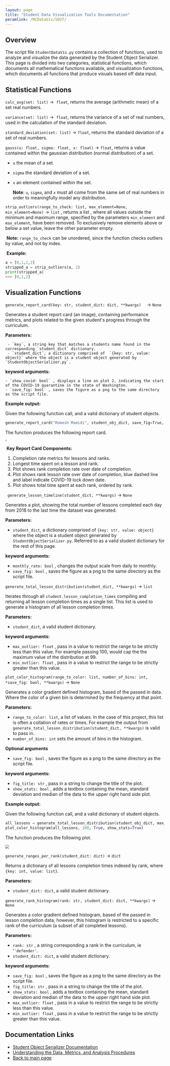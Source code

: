 ```yaml
---
layout: page 
title: "Student Data Visualization Tools Documentation" 
peramlink: /MCDataVis/SDVT/
---
```


## Overview 

The script file `StudentDataVis.py` contains a collection of functions, used to analyze and visualize the data generated by the Student Object Serializer. This page is divided into two categories, statistical functions, which documents all mathematical functions available, and visualization functions, which documents all functions that produce visuals based off data input.  

## Statistical Functions 

`calc_avg(set: list)` &rightarrow;  `float`, returns the average (arithmetic mean) of a set real numbers.  

`variance(set: list)` &rightarrow;  `float`, returns the variance of a set of real numbers, used in the calculation of the standard deviation. 

`standard_deviation(set: list)` &rightarrow; `float`, returns the standard deviation of a set of real numbers.  

`gauss(u: float, sigma: float, x: float)` &rightarrow; `float`,  returns a value contained within the gaussian distribution (normal distribution) of a set. 

 - `u` the mean of a set. 

 - `sigma` the standard deviation of a set. 

 - `x` an element contained within the set. 

     **Note**: `u`, `sigma`, and `x` must all come from the same set of real numbers in order to meaningfully model any distribution.  

`strip_outliers(range_to_check: list, max_element=None, min_element=None)` &rightarrow; `list` , returns a list , where all values outside the minimum and maximum range, specified by the parameters `min_element` and `max_element`, have been removed. To exclusively remove elements above or below a set value, leave the other parameter empty.   

​	**Note:** `range_to_check` can be unordered, since the function checks outliers by value, and not by index.

​	**Example:**  

```python 
a = [0,1,2,3]
stripped_a = strip_outliers(a, 2) 
print(stripped_a)
>>> [0,1,2]
```

## Visualization Functions 

`generate_report_card(key: str, student_dict: dict, **kwargs)  ` &rightarrow;  `None`   

Generates a student report card (an image), containing performance metrics, and plots related to the given student's progress through the curriculum.  

**Parameters:** 

	 - `key`, a string key that matches a students name found in the corresponding `student_dict` dictionary.   
	 - `student_dict`, a dictionary comprised of  `{key: str, value: object}` where the object is a student object generated by `StudentObjectSerializer.py`. 

**keyword arguments:**  

	- `show_covid: bool` , displays a line on plot 2, indicating the start of the COVID-19 quarantine in the state of Washington.   
	- `save_fig: bool` , saves the figure as a png to the same directory as the script file. 

**Example output:** 

Given the following function call, and a valid dictionary of student objects.

```python
generate_report_card("Romesh Mamidi", student_obj_dict, save_fig=True, show_covid=True)
```

The function produces the following report card.

<img src="Romesh MamidiReportCardBreakdown.png" style="zoom: 33%;" /> 

​	**Key Report Card Components:** 

1.  Completion rate metrics for lessons and ranks.
2.  Longest time spent on a lesson and rank.  
3.  Plot shows rank completion rate over date of completion.  
4.  Plot shows rank lesson rate over date of completion, blue dashed line and label indicate COVID-19 lock down date.  
5.  Plot shows total time spent at each rank, ordered by rank. 



` generate_lesson_timeline(student_dict, **kwargs)` &rightarrow;  `None` 

 Generates a plot, showing the total number of lessons completed each day from 2018 to the last time the dataset was generated.

**Parameters:**    

  - `student_dict`, a dictionary comprised of  `{key: str, value: object}` where the object is a student object generated by `StudentObjectSerializer.py`. Referred to as a  valid student dictionary for the rest of this page.   

**keyword arguments:**  

 - `monthly_rate: bool` , changes the output scale from daily to monthly.    
 - `save_fig: bool` , saves the figure as a png to the same directory as the script file. 



`generate_total_lesson_distribution(student_dict, **kwargs)` &rightarrow;  `list` 

Iterates through all `student.lesson_completion_times`   compiling and returning all lesson completion times as a single list.  This list is used to generate a histogram of all lesson completion times.  

**Parameters:**    

  - `student_dict`, a  valid student dictionary.   

**keyword arguments:**  

 - `max_outlier: float` , pass in a value to restrict the range to be strictly less than this value. For example passing 100, would cap the the maximum value of the distribution at 99.       
 - `min_outlier: float` , pass in a value to restrict the range to be strictly greater than this value. 



`plot_color_histogram(range_to_color: list, number_of_bins: int, *save_fig: bool, **kwargs)` &rightarrow;  `None` 

 Generates a color gradient defined histogram, based of the passed in data. Where the color of a given bin is determined by the frequency at that point.  

**Parameters:**    

  - `range_to_color: list`,  a list of values. In the case of this project, this list is often a collation of rates or times. For example the output from `generate_total_lesson_distribution(student_dict, **kwargs)`  is valid to pass in.
  - `number_of_bins: int` sets the amount of bins in the histogram. 

**Optional arguments**

- `save_fig: bool` , saves the figure as a png to the same directory as the script file. 

**keyword arguments:**  

 - `fig_title: str` , pass in a string to change the title of the plot.       
 - `show_stats: bool` , adds a textbox containing the mean, standard deviation and median of the data to the upper right hand side plot. 

**Example output:** 

Given the following function call, and a valid dictionary of student objects.

```python
all_lessons = generate_total_lesson_distribution(student_obj_dict, max_outlier=100, min_outlier=0)
plot_color_histogram(all_lessons, 100, True, show_stats=True)
```

The function produces the following plot. 

<img src="Histogram.png" style="zoom:72%;" />

`generate_ranges_per_rank(student_dict: dict)` &rightarrow;  `dict`  

Returns a dictionary of all lessons completion times indexed by rank, where `{key: int, value: list}`. 

**Parameters:**  

- `student_dict: dict`, a  valid student dictionary. 



`generate_rank_histogram(rank: str, student_dict: dict, **kwargs)` &rightarrow;  `None` 

Generates a color gradient defined histogram, based of the passed in lesson completion data; however, this histogram is restricted to a specific rank of the curriculum (a subset of all completed lessons).  

**Parameters:**    

  - `rank: str` , a string corresponding a rank in the curriculum, ie '`'defender'`. 
  - `student_dict: dict`, a  valid student dictionary.   

**keyword arguments:**  

 - `save_fig: bool` , saves the figure as a png to the same directory as the script file. 
 - `fig_title: str` , pass in a string to change the title of the plot.       
 - `show_stats: bool` , adds a textbox containing the mean, standard deviation and median of the data to the upper right hand side plot.  
 - `max_outlier: float` , pass in a value to restrict the range to be strictly less than this value.       
 - `min_outlier: float` , pass in a value to restrict the range to be strictly greater than this value. 

## Documentation Links

- [Student Object Serializer Documentation](https://mjsmith95.github.io/MCDataVis/SOS) 
- [Understanding the Data, Metrics, and Analysis Procedures](https://mjsmith95.github.io/MCDataVis/MCDV) 
- [Back to main page](https://mjsmith95.github.io/MCDataVis)   